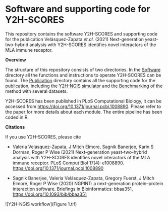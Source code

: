﻿﻿﻿﻿﻿﻿﻿﻿﻿﻿﻿﻿﻿﻿﻿﻿﻿﻿﻿﻿﻿﻿﻿﻿﻿﻿﻿﻿﻿﻿﻿﻿﻿﻿﻿﻿﻿﻿﻿﻿﻿﻿﻿﻿﻿﻿﻿﻿﻿﻿﻿
# Software and supporting code for Y2H-SCORES

This repository contains the software Y2H-SCORES and supporting code for the publication Velásquez-Zapata *et.al.* (2021) Next-generation yeast-two-hybrid analysis with Y2H-SCORES identifies novel interactors of the MLA immune receptor.   

**Overview**

The structure of this repository consists of two directories. In the [Software](https://github.com/vvelasqz/Y2H-SCORES/tree/master/Software) directory all the functions and instructions to operate Y2H-SCORES can be found. The [Publication](https://github.com/vvelasqz/Y2H-SCORES/tree/master/Publication) directory contains all the supporting code for the publication, including the [Y2H-NGIS simulator](https://github.com/vvelasqz/Y2H-SCORES/tree/master/Publication/Y2H-NGIS_simulator) and the [Benchmarking](https://github.com/vvelasqz/Y2H-SCORES/tree/master/Publication/Benchmarking) of the method with several datasets.

Y2H-SCORES has been published in PLoS Computational Biology, it can be accessed from https://doi.org/10.1371/journal.pcbi.1008890. Please refer to the paper for more details about each module. The entire pipeline has been coded in R.
 
**Citations**

If you use Y2H-SCORES, please cite  

* Valeria Velásquez-Zapata, J Mitch Elmore, Sagnik Banerjee, Karin S Dorman, Roger P Wise (2021) Next-generation yeast-two-hybrid analysis with Y2H-SCORES identifies novel interactors of the MLA immune receptor. PLoS Comput Biol 17(4): e1008890. https://doi.org/10.1371/journal.pcbi.1008890

* Sagnik Banerjee, Valeria Velásquez-Zapata, Gregory Fuerst, J Mitch Elmore, Roger P Wise (2020) NGPINT: a next-generation protein–protein interaction software. Briefings in Bioinformatics: bbaa351, https://doi.org/10.1093/bib/bbaa351


![Y2H-NGIS workflow](Figure 1.tif)
